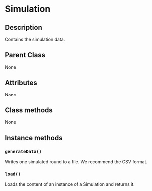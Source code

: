 # Simulation

## Description
Contains the simulation data.

## Parent Class
None

## Attributes
None


## Class methods
None

## Instance methods

### ```generateData()```
Writes one simulated round to a file. We recommend the CSV format.

### ```load()```
Loads the content of an instance of a Simulation and returns it.
